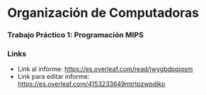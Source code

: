 # Organización de Computadoras
### Trabajo Práctico 1: Programación MIPS

### Links
- Link al informe: https://es.overleaf.com/read/jwygbdpqjqsm
- Link para editar informe: https://es.overleaf.com/4153233649mtrtpzwpdjkp
